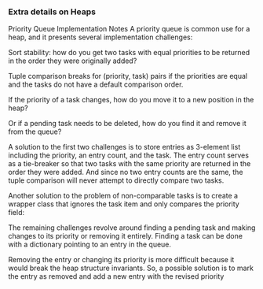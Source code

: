 ### Extra details on Heaps


Priority Queue Implementation Notes
A priority queue is common use for a heap, and it presents several implementation challenges:

Sort stability: how do you get two tasks with equal priorities to be returned in the order they were originally added?

Tuple comparison breaks for (priority, task) pairs if the priorities are equal and the tasks do not have a default comparison order.

If the priority of a task changes, how do you move it to a new position in the heap?

Or if a pending task needs to be deleted, how do you find it and remove it from the queue?

A solution to the first two challenges is to store entries as 3-element list including the priority, an entry count, and the task. The entry count serves as a tie-breaker so that two tasks with the same priority are returned in the order they were added. And since no two entry counts are the same, the tuple comparison will never attempt to directly compare two tasks.

Another solution to the problem of non-comparable tasks is to create a wrapper class that ignores the task item and only compares the priority field:

The remaining challenges revolve around finding a pending task and making changes to its priority or removing it entirely. Finding a task can be done with a dictionary pointing to an entry in the queue.

Removing the entry or changing its priority is more difficult because it would break the heap structure invariants. So, a possible solution is to mark the entry as removed and add a new entry with the revised priority